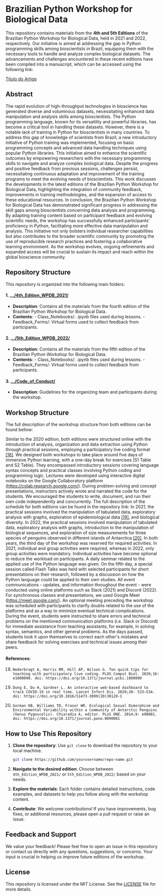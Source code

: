 # Brazilian Python Workshop for Biological Data

This repository contains materials from the **4th and 5th Editions** of the Brazilian Python Workshop for Biological Data, held in 2021 and 2022, respectively. Our initiative is aimed at addressing the gap in Python programming skills among bioscientists in Brazil, equipping them with the necessary tools to handle and analyze complex biological datasets. The advancements and challenges encountered in these recent editions have been compiled into a manuscript, which can be  accessed using the following link:

[Título do Artigo](https://)

## Abstract

The rapid evolution of high-throughput technologies in bioscience has generated diverse and voluminous datasets, necessitating enhanced data manipulation and analysis skills among bioscientists. The Python programming language, known for its versatility and powerful libraries, has become a critical tool in handling these datasets. However, there is a notable lack of training in Python for bioscientists in many countries. To address this gap of knowledge of scientists from Brazil, a new introductory initiative of Python training was implemented, focusing on basic programming concepts and advanced data handling techniques using popular Python libraries. This initiative aimed to enhance the scientific outcomes by empowering researchers with the necessary programming skills to navigate and analyze complex biological data. Despite the progress and positive feedback from previous sessions, challenges persist, necessitating continuous adaptation and improvement of the training programs to meet the evolving needs of bioscientists. This work discusses the developments in the latest editions of the Brazilian Python Workshop for Biological Data, highlighting the integration of community feedback, improvements in training methodologies, and the expansion of access to these educational resources. In conclusion, the Brazilian Python Workshop for Biological Data has demonstrated significant progress in addressing the skill gaps among bioscientists concerning data analysis and programming. By adapting training content based on participant feedback and evolving scientific needs, the workshop has successfully enhanced participants' proficiency in Python, facilitating more effective data manipulation and analysis. This initiative not only bolsters individual researcher capabilities but also contributes to the broader scientific community by promoting the use of reproducible research practices and fostering a collaborative learning environment. As the workshop evolves, ongoing refinements and expanded access will be crucial to sustain its impact and reach within the global bioscience community.


## Repository Structure

This repository is organized into the following main folders:

#### 1. [.../4th_Edition_WPDB_2021/](https://github.com/brazilpythonws/Updates_BrazilianWorkshopPythonForBiologicalData/tree/main/4thBrazilianWorkshopPythonForBioData_2021)
  - **Description**: Contains all the materials from the fourth edition of the Brazilian Python Workshop for Biological Data.
  - **Contents**:
        - Class_Notebooks/: .ipynb files used during lessons.
        - Feedback_Forms/: Virtual forms used to collect feedback from participants.
     
#### 2. [.../5th_Edition_WPDB_2022/](https://github.com/brazilpythonws/Updates_BrazilianWorkshopPythonForBiologicalData/tree/main/5thBrazilianWorkshopPythonForBioData_2022)
  - **Description**: Contains all the materials from the fifth edition of the Brazilian Python Workshop for Biological Data.
  - **Contents**:
        - Class_Notebooks/: .ipynb files used during lessons.
        - Feedback_Forms/: Virtual forms used to collect feedback from participants.

#### 3. [.../Code_of_Conduct/](https://github.com/brazilpythonws/Updates_BrazilianWorkshopPythonForBiologicalData/tree/main/CodeOfConduct)
  - **Description**: Guidelines for the organizing team and participants during the workshop.


## Workshop Structure

The full description of the workshop structure from both editions can be found bellow: 

Similar to the 2020 edition, both editions were structured online with the introduction of analysis, organization and data extraction using Python through practical sessions, employing a participatory live coding format [[18]](https://doi.org/10.1371/journal.pcbi.1008090). We designed both workshops to take place around five days of immersive Python learning, with a one-day break for exercises (S1 Table and S2 Table). They encompassed introductory sessions covering language syntax concepts and practical classes involving Python coding and programming logic. Lectures were developed using interactive digital notebooks on the Google Collaboratory platform (https://colab.research.google.com/). During problem-solving and concept presentations, instructors actively wrote and narrated the code for the students. We encouraged the students to write, document, and run their own code independently and concurrently. The full description of the schedule for both editions can be found in the repository link: In 2021, the practical sessions involved the manipulation of tabulated data, exploratory analysis with graphs, exploration of epidemiological data [[19]](https://doi.org/10.1016/S1473-3099(20)30120-1), and biological diversity. In 2022, the practical sessions involved manipulation of tabulated data, exploratory analysis with graphs, introduction to the manipulation of biological sequences, and exploration of size measurements for three species of penguins observed in different islands of Antarctica [[20]](https://doi.org/10.1371/journal.pone.0090081). In both years, the third day of the workshop was reserved for required activities. In 2021, individual and group activities were required, whereas in 2022, only group activities were mandatory. Individual activities have become optional to reduce the workload on participants. A daily seminar related to the applied use of the Python language was given. On the fifth day, a special session called Flash Talks was held with selected participants for short presentations on their research, followed by a discussion on how the Python language could be applied to their own studies. All event communications - updates, and information throughout the event - were conducted using online platforms such as Slack (2021) and Discord (2022). For synchronous classes and presentations, we used Google Meet (https://meet.google.com/). An optional meeting preceding the workshop was scheduled with participants to clarify doubts related to the use of the platforms and as a way to minimize eventual technical complications. During the event, students were instructed to share errors and technical problems on the mentioned communication platforms (i.e. Slack or Discord) for immediate assistance from teaching assistants, for example, in solving syntax, semantics, and other general problems. As the days passed, students took it upon themselves to correct each other's mistakes and share feedback for solving exercises and technical issues among their peers.

#### References: 
18.     Nederbragt A, Harris RM, Hill AP, Wilson G. Ten quick tips for teaching with participatory live coding. PLOS Comput Biol. 2020;16: e1008090. doi: https://doi.org/10.1371/journal.pcbi.1008090
19. 	Dong E, Du H, Gardner L. An interactive web-based dashboard to track COVID-19 in real time. Lancet Infect Dis. 2020;20: 533–534. doi: https://doi.org/10.1016/S1473-3099(20)30120-1
20. 	Gorman KB, Williams TD, Fraser WR. Ecological Sexual Dimorphism and Environmental Variability within a Community of Antarctic Penguins (Genus Pygoscelis). Chiaradia A, editor. PLoS ONE. 2014;9: e90081. doi: https://doi.org/10.1371/journal.pone.0090081


## How to Use This Repository

1. **Clone the repository**: Use `git clone` to download the repository to your local machine.
   ```bash
   git clone https://github.com/yourusername/repo-name.git
   ```

2. **Navigate to the desired edition**: Choose between `4th_Edition_WPDB_2021/` or `5th_Edition_WPDB_2022/` based on your needs.

3. **Explore the materials**: Each folder contains detailed instructions, code examples, and datasets to help you follow along with the workshop content.

4. **Contribute**: We welcome contributions! If you have improvements, bug fixes, or additional resources, please open a pull request or raise an issue.

## Feedback and Support

We value your feedback! Please feel free to open an issue in this repository or contact us directly with any questions, suggestions, or concerns. Your input is crucial in helping us improve future editions of the workshop.

## License

This repository is licensed under the MIT License. See the [LICENSE](LICENSE) file for more details.
